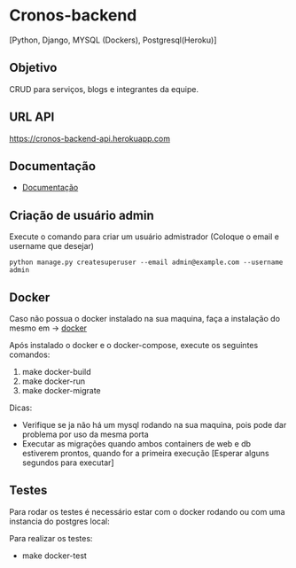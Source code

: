 # Cronos-backend

[Python, Django, MYSQL (Dockers), Postgresql(Heroku)]

## Objetivo

CRUD para serviços, blogs e integrantes da equipe.

## URL API

https://cronos-backend-api.herokuapp.com

## Documentação

- [Documentação](https://cronos-backend-api.herokuapp.com/docs/)

## Criação de usuário admin

Execute o comando para criar um usuário admistrador (Coloque o email e username que desejar)

`python manage.py createsuperuser --email admin@example.com --username admin`

## Docker

Caso não possua o docker instalado na sua maquina, faça a instalação do mesmo em -> [docker](https://www.docker.com/get-started)

Após instalado o docker e o docker-compose, execute os seguintes comandos:

1. make docker-build
2. make docker-run
3. make docker-migrate

Dicas: 
- Verifique se ja não há um mysql rodando na sua maquina, pois pode dar problema por uso da mesma porta
- Executar as migrações quando ambos containers de web e db estiverem prontos, quando for a primeira execução [Esperar alguns segundos para executar]

## Testes
Para rodar os testes é necessário estar com o docker rodando ou com uma instancia do postgres local:

Para realizar os testes:

- make docker-test